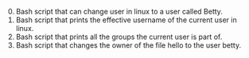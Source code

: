 0. Bash script that can change user in linux to a user called Betty.
1. Bash script that prints the effective username of the current user in linux.
2. Bash script that prints all the groups the current user is part of.
3. Bash script that changes the owner of the file hello to the user betty.
